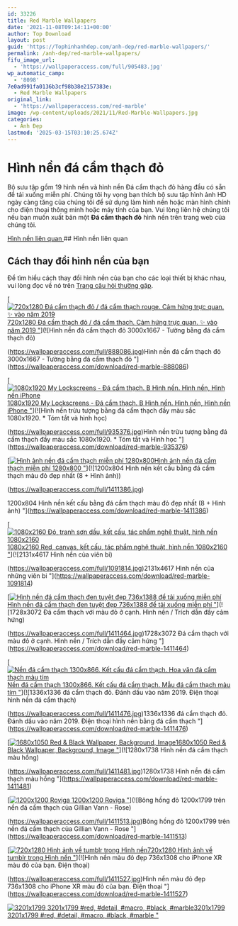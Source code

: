 ```yaml
---
id: 33226
title: Red Marble Wallpapers
date: '2021-11-08T09:14:11+00:00'
author: Top Download
layout: post
guid: 'https://Tophinhanhdep.com/anh-dep/red-marble-wallpapers/'
permalink: /anh-dep/red-marble-wallpapers/
fifu_image_url:
  - 'https://wallpaperaccess.com/full/905483.jpg'
wp_automatic_camp:
  - '8098'
7e0ad991fa0136b3cf98b38e2157383e:
  - Red Marble Wallpapers
original_link:
  - 'https://wallpaperaccess.com/red-marble'
image: /wp-content/uploads/2021/11/Red-Marble-Wallpapers.jpg
categories:
  - Ảnh Đẹp
lastmod: '2025-03-15T03:10:25.674Z'
---
```

# Hình nền đá cẩm thạch đỏ

Bộ sưu tập gồm 19 hình nền và hình nền Đá cẩm thạch đỏ hàng đầu có sẵn để tải xuống miễn phí. Chúng tôi hy vọng bạn thích bộ sưu tập hình ảnh HD ngày càng tăng của chúng tôi để sử dụng làm hình nền hoặc màn hình chính cho điện thoại thông minh hoặc máy tính của bạn. Vui lòng liên hệ chúng tôi nếu bạn muốn xuất bản một **Đá cẩm thạch đỏ** hình nền trên trang web của chúng tôi.

[Hình nền liên quan ](#related) ## Hình nền liên quan

## Cách thay đổi hình nền của bạn

 Để tìm hiểu cách thay đổi hình nền của bạn cho các loại thiết bị khác nhau, vui lòng đọc về nó trên [Trang câu hỏi thường gặp](https://tophinhanhdep.com/faq/).

  
[[![720x1280 Đá cẩm thạch đỏ / đá cẩm thạch rouge.  Cảm hứng trực quan.  ✨ vào năm 2019](https://wallpaperaccess.com/full/905483.jpg)720x1280 Đá cẩm thạch đỏ / đá cẩm thạch. Cảm hứng trực quan. ✨ vào năm 2019 "](https://wallpaperaccess.com/download/red-marble-905483)](![Hình nền đá cẩm thạch đỏ 3000x1667 - Tường bằng đá cẩm thạch đỏ)

(https://wallpaperaccess.com/full/888086.jpg)Hình nền đá cẩm thạch đỏ 3000x1667 - Tường bằng đá cẩm thạch đỏ "](https://wallpaperaccess.com/download/red-marble-888086)

[[![1080x1920 My Lockscreens - Đá cẩm thạch.  B Hình nền.  Hình nền, Hình nền iPhone](https://wallpaperaccess.com/full/935378.png)1080x1920 My Lockscreens - Đá cẩm thạch. B Hình nền. Hình nền, Hình nền iPhone "](https://wallpaperaccess.com/download/red-marble-935378)](![Hình nền trừu tượng bằng đá cẩm thạch đầy màu sắc 1080x1920.  * Tóm tắt và hình học)

(https://wallpaperaccess.com/full/935376.jpg)Hình nền trừu tượng bằng đá cẩm thạch đầy màu sắc 1080x1920. \* Tóm tắt và Hình học "](https://wallpaperaccess.com/download/red-marble-935376)

[[![Hình ảnh nền đá cẩm thạch miễn phí 1280x800](https://wallpaperaccess.com/full/1411385.jpg)Hình ảnh nền đá cẩm thạch miễn phí 1280x800 "](https://wallpaperaccess.com/download/red-marble-1411385)](![1200x804 Hình nền kết cấu bằng đá cẩm thạch màu đỏ đẹp nhất (8 + Hình ảnh))

(https://wallpaperaccess.com/full/1411386.jpg)

1200x804 Hình nền kết cấu bằng đá cẩm thạch màu đỏ đẹp nhất (8 + Hình ảnh) "](https://wallpaperaccess.com/download/red-marble-1411386)

[[![1080x2160 Đỏ, tranh sơn dầu, kết cấu, tác phẩm nghệ thuật, hình nền 1080x2160](https://wallpaperaccess.com/full/1411394.jpg)1080x2160 Red, canvas, kết cấu, tác phẩm nghệ thuật, hình nền 1080x2160 "](https://wallpaperaccess.com/download/red-marble-1411394)](![2131x4617 Hình nền của viên bi)

(https://wallpaperaccess.com/full/1091814.jpg)2131x4617 Hình nền của những viên bi "](https://wallpaperaccess.com/download/red-marble-1091814)

[[![Hình nền đá cẩm thạch đen tuyệt đẹp 736x1388 để tải xuống miễn phí](https://wallpaperaccess.com/full/1411398.jpg)Hình nền đá cẩm thạch đen tuyệt đẹp 736x1388 để tải xuống miễn phí "](https://wallpaperaccess.com/download/red-marble-1411398)](![1728x3072 Đá cẩm thạch với màu đỏ ở cạnh.  Hình nền / Trích dẫn đầy cảm hứng)

(https://wallpaperaccess.com/full/1411464.jpg)1728x3072 Đá cẩm thạch với màu đỏ ở cạnh. Hình nền / Trích dẫn đầy cảm hứng "](https://wallpaperaccess.com/download/red-marble-1411464)

[[![Nền đá cẩm thạch 1300x866.  Kết cấu đá cẩm thạch.  Hoa văn đá cẩm thạch màu tím](https://wallpaperaccess.com/full/1411466.jpg)Nền đá cẩm thạch 1300x866. Kết cấu đá cẩm thạch. Mẫu đá cẩm thạch màu tím "](https://wallpaperaccess.com/download/red-marble-1411466)](![1336x1336 đá cẩm thạch đỏ.  Đánh dấu vào năm 2019. Điện thoại hình nền đá cẩm thạch)

(https://wallpaperaccess.com/full/1411476.jpg)1336x1336 đá cẩm thạch đỏ. Đánh dấu vào năm 2019. Điện thoại hình nền bằng đá cẩm thạch "](https://wallpaperaccess.com/download/red-marble-1411476)

[[![1680x1050 Red & Black Wallpaper, Background, Image](https://wallpaperaccess.com/full/1411480.jpg)1680x1050 Red &amp; Black Wallpaper, Background, Image "](https://wallpaperaccess.com/download/red-marble-1411480)](![1280x1738 Hình nền đá cẩm thạch màu hồng)

(https://wallpaperaccess.com/full/1411481.jpg)1280x1738 Hình nền đá cẩm thạch màu hồng "](https://wallpaperaccess.com/download/red-marble-1411481)

[[![1200x1200 Roviga](https://wallpaperaccess.com/full/794825.jpg) 1200x1200 Roviga "](https://wallpaperaccess.com/download/red-marble-794825)](![Bông hồng đỏ 1200x1799 trên nền đá cẩm thạch của Gillian Vann - Rose)

(https://wallpaperaccess.com/full/1411513.jpg)Bông hồng đỏ 1200x1799 trên nền đá cẩm thạch của Gillian Vann - Rose "](https://wallpaperaccess.com/download/red-marble-1411513)

[[![720x1280 Hình ảnh về tumblr trong Hình nền](https://wallpaperaccess.com/full/1411515.jpg)720x1280 Hình ảnh về tumblr trong Hình nền "](https://wallpaperaccess.com/download/red-marble-1411515)](![Hình nền màu đỏ đẹp 736x1308 cho iPhone XR màu đỏ của bạn.  Điện thoại)

(https://wallpaperaccess.com/full/1411527.jpg)Hình nền màu đỏ đẹp 736x1308 cho iPhone XR màu đỏ của bạn. Điện thoại "](https://wallpaperaccess.com/download/red-marble-1411527)

[![3201x1799 3201x1799 #red, #detail, #macro, #black, #marble](https://wallpaperaccess.com/full/1411530.jpg)3201x1799 3201x1799 #red, #detail, #macro, #black, #marble "](https://wallpaperaccess.com/download/red-marble-1411530)
